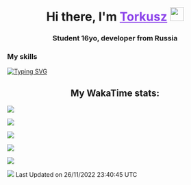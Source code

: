 <h1 align="center">
    Hi there, I'm 
    <a href="https://t.me/skyguy" target="_blank" style="color: #8C43EA">Torkusz</a>
    <img src="https://github.com/blackcater/blackcater/raw/main/images/Hi.gif" height="32">
</h1>

<h3 align="center">
    Student 16yo, developer from Russia
</h3>  

### **My skills**
[![Typing SVG](https://readme-typing-svg.herokuapp.com?font=Oxanium&duration=3000&pause=1500&color=8C43EA&height=30&lines=Python:+Aiogram,+Telethon;SQL:+SQLite;HTML,+CSS+(SCSS))](https://git.io/typing-svg)

<h2 align="center"> My WakaTime stats: </h2>

<!--START_SECTION:waka-->
<!-- **🐱 My GitHub Data**  -->
<!-- [![GitHub Streak](https://github-readme-streak-stats.herokuapp.com/?user=Torkusz)](https://git.io/streak-stats)
[![Anurag's GitHub stats](https://github-readme-stats.vercel.app/api?username=Torkusz)](https://github.com/anuraghazra/github-readme-stats)
[![Ashutosh's github activity graph](https://activity-graph.herokuapp.com/graph?username=Torkusz)](https://github.com/ashutosh00710/github-readme-activity-graph) -->

![](https://github-profile-summary-cards.vercel.app/api/cards/profile-details?username=Torkusz&theme=solarized_dark)


![](https://github-profile-summary-cards.vercel.app/api/cards/most-commit-language?username=Torkusz&theme=solarized_dark)


![](https://github-profile-summary-cards.vercel.app/api/cards/repos-per-language?username=Torkusz&theme=solarized_dark)


![](https://github-profile-summary-cards.vercel.app/api/cards/stats?username=Torkusz&theme=solarized_dark)


![](https://github-profile-summary-cards.vercel.app/api/cards/productive-time?username=Torkusz&theme=solarized_dark)


![](https://komarev.com/ghpvc/?username=Torkusz)
 Last Updated on 26/11/2022 23:40:45 UTC
<!--END_SECTION:waka-->